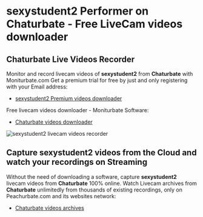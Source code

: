 # sexystudent2 Performer on Chaturbate - Free LiveCam videos downloader

## Chaturbate Live Videos Recorder

Monitor and record livecam videos of **sexystudent2** from **Chaturbate** with Moniturbate.com
Get a premium trial for free by just and only registering with your Email address:
* [sexystudent2 Premium videos downloader](https://moniturbate.com/request-demo-licence-key.html)

Free livecam videos downloader - Moniturbate Software:
* [Chaturbate videos downloader](https://moniturbate.com/moniturbate-download-software.html)

![sexystudent2 livecam videos recorder](https://peachurnet.com/templates/moniturbate-software.png)


## Capture sexystudent2 videos from the Cloud and watch your recordings on Streaming

Without the need of downloading a software, capture **sexystudent2** livecam videos from **Chaturbate** 100% online.
Watch Livecam archives from **Chaturbate** unlimitedly from thousands of existing recordings, only on Peachurbate.com and its websites network:
* [Chaturbate videos archives](https://peachurnet.com/)